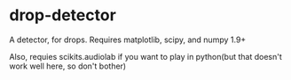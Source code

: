 # drop-detector
A detector, for drops. Requires matplotlib, scipy, and numpy 1.9+

Also, requies scikits.audiolab if you want to play in python(but that doesn't work well here, so don't bother)
